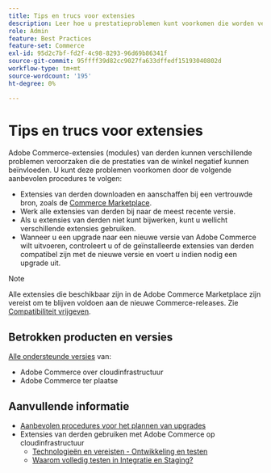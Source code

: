 ```yaml
---
title: Tips en trucs voor extensies
description: Leer hoe u prestatieproblemen kunt voorkomen die worden veroorzaakt door Adobe Commerce-extensies van derden.
role: Admin
feature: Best Practices
feature-set: Commerce
exl-id: 95d2c7bf-fd2f-4c98-8293-96d69b86341f
source-git-commit: 95ffff39d82cc9027fa633dffedf15193040802d
workflow-type: tm+mt
source-wordcount: '195'
ht-degree: 0%

---
```


# Tips en trucs voor extensies

Adobe Commerce-extensies (modules) van derden kunnen verschillende problemen veroorzaken die de prestaties van de winkel negatief kunnen beïnvloeden. U kunt deze problemen voorkomen door de volgende aanbevolen procedures te volgen:

- Extensies van derden downloaden en aanschaffen bij een vertrouwde bron, zoals de [Commerce Marketplace](https://marketplace.magento.com/extensions.html).
- Werk alle extensies van derden bij naar de meest recente versie.
- Als u extensies van derden niet kunt bijwerken, kunt u wellicht verschillende extensies gebruiken.
- Wanneer u een upgrade naar een nieuwe versie van Adobe Commerce wilt uitvoeren, controleert u of de geïnstalleerde extensies van derden compatibel zijn met de nieuwe versie en voert u indien nodig een upgrade uit.

>[!NOTE]
>
> Alle extensies die beschikbaar zijn in de Adobe Commerce Marketplace zijn vereist om te blijven voldoen aan de nieuwe Commerce-releases. Zie [Compatibiliteit vrijgeven](https://developer.adobe.com/commerce/marketplace/guides/sellers/compatibility/releases/).

## Betrokken producten en versies

[Alle ondersteunde versies](../../../release/versions.md) van:

- Adobe Commerce over cloudinfrastructuur
- Adobe Commerce ter plaatse

## Aanvullende informatie

- [Aanbevolen procedures voor het plannen van upgrades](../../../upgrade/prepare/best-practices.md)
- Extensies van derden gebruiken met Adobe Commerce op cloudinfrastructuur
   - [Technologieën en vereisten - Ontwikkeling en testen](https://devdocs.magento.com/cloud/requirements/cloud-requirements.html#cloud-req-devtest)
   - [Waarom volledig testen in Integratie en Staging?](https://devdocs.magento.com/cloud/live/live.html#whytest)
